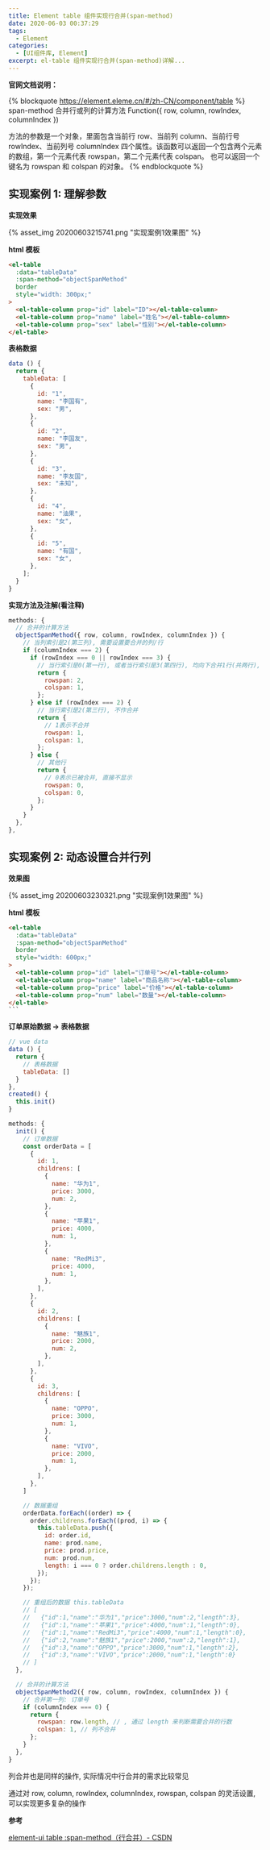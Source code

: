 ```yaml
---
title: Element table 组件实现行合并(span-method)
date: 2020-06-03 00:37:29
tags:
  - Element
categories:
  - [UI组件库, Element]
excerpt: el-table 组件实现行合并(span-method)详解...
---
```


**官网文档说明：**

{% blockquote https://element.eleme.cn/#/zh-CN/component/table %}
span-method 合并行或列的计算方法 Function({ row, column, rowIndex, columnIndex })

方法的参数是一个对象，里面包含当前行 row、当前列 column、当前行号 rowIndex、当前列号 columnIndex 四个属性。该函数可以返回一个包含两个元素的数组，第一个元素代表 rowspan，第二个元素代表 colspan。 也可以返回一个键名为 rowspan 和 colspan 的对象。
{% endblockquote %}

## 实现案例 1: 理解参数

**实现效果**

{% asset_img 20200603215741.png "实现案例1效果图" %}

**html 模板**

```html
<el-table
  :data="tableData"
  :span-method="objectSpanMethod"
  border
  style="width: 300px;"
>
  <el-table-column prop="id" label="ID"></el-table-column>
  <el-table-column prop="name" label="姓名"></el-table-column>
  <el-table-column prop="sex" label="性别"></el-table-column>
</el-table>
```

**表格数据**

```js
data () {
  return {
    tableData: [
      {
        id: "1",
        name: "李国有",
        sex: "男",
      },
      {
        id: "2",
        name: "李国友",
        sex: "男",
      },
      {
        id: "3",
        name: "李友国",
        sex: "未知",
      },
      {
        id: "4",
        name: "油果",
        sex: "女",
      },
      {
        id: "5",
        name: "有国",
        sex: "女",
      },
    ];
  }
}
```

**实现方法及注解(看注释)**

```js
methods: {
  // 合并的计算方法
  objectSpanMethod({ row, column, rowIndex, columnIndex }) {
    // 当列索引是2(第三列), 需要设置要合并的列/行
    if (columnIndex === 2) {
      if (rowIndex === 0 || rowIndex === 3) {
        // 当行索引是0(第一行), 或者当行索引是3(第四行), 均向下合并1行(共两行), 合并0列(共一列)
        return {
          rowspan: 2,
          colspan: 1,
        };
      } else if (rowIndex === 2) {
        // 当行索引是2(第三行), 不作合并
        return {
          // 1表示不合并
          rowspan: 1,
          colspan: 1,
        };
      } else {
        // 其他行
        return {
          // 0表示已被合并, 直接不显示
          rowspan: 0,
          colspan: 0,
        };
      }
    }
  },
},
```

## 实现案例 2: 动态设置合并行列

**效果图**

{% asset_img 20200603230321.png "实现案例1效果图" %}

**html 模板**

````html
<el-table
  :data="tableData"
  :span-method="objectSpanMethod"
  border
  style="width: 600px;"
>
  <el-table-column prop="id" label="订单号"></el-table-column>
  <el-table-column prop="name" label="商品名称"></el-table-column>
  <el-table-column prop="price" label="价格"></el-table-column>
  <el-table-column prop="num" label="数量"></el-table-column>
</el-table>
```
````

**订单原始数据 -> 表格数据**

```js
// vue data
data () {
  return {
    // 表格数据
    tableData: []
  }
},
created() {
  this.init()
}
```

```js
methods: {
  init() {
    // 订单数据
    const orderData = [
      {
        id: 1,
        childrens: [
          {
            name: "华为1",
            price: 3000,
            num: 2,
          },
          {
            name: "苹果1",
            price: 4000,
            num: 1,
          },
          {
            name: "RedMi3",
            price: 4000,
            num: 1,
          },
        ],
      },
      {
        id: 2,
        childrens: [
          {
            name: "魅族1",
            price: 2000,
            num: 2,
          },
        ],
      },
      {
        id: 3,
        childrens: [
          {
            name: "OPPO",
            price: 3000,
            num: 1,
          },
          {
            name: "VIVO",
            price: 2000,
            num: 1,
          },
        ],
      },
    ]

    // 数据重组
    orderData.forEach((order) => {
      order.childrens.forEach((prod, i) => {
        this.tableData.push({
          id: order.id,
          name: prod.name,
          price: prod.price,
          num: prod.num,
          length: i === 0 ? order.childrens.length : 0,
        });
      });
    });

    // 重组后的数据 this.tableData
    // [
    //   {"id":1,"name":"华为1","price":3000,"num":2,"length":3},
    //   {"id":1,"name":"苹果1","price":4000,"num":1,"length":0},
    //   {"id":1,"name":"RedMi3","price":4000,"num":1,"length":0},
    //   {"id":2,"name":"魅族1","price":2000,"num":2,"length":1},
    //   {"id":3,"name":"OPPO","price":3000,"num":1,"length":2},
    //   {"id":3,"name":"VIVO","price":2000,"num":1,"length":0}
    // ]
  },

  // 合并的计算方法
  objectSpanMethod2({ row, column, rowIndex, columnIndex }) {
    // 合并第一列: 订单号
    if (columnIndex === 0) {
      return {
        rowspan: row.length, // , 通过 length 来判断需要合并的行数
        colspan: 1, // 列不合并
      };
    }
  },
}
```

列合并也是同样的操作, 实际情况中行合并的需求比较常见

通过对 row, column, rowIndex, columnIndex, rowspan, colspan 的灵活设置, 可以实现更多复杂的操作

**参考**

[element-ui table :span-method（行合并）- CSDN](https://blog.csdn.net/qq_29468573/article/details/80742646)
